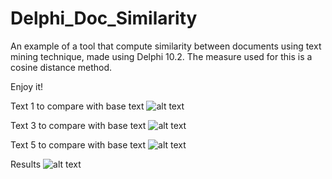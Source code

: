 # Delphi_Doc_Similarity
An example of a tool that compute similarity between documents using text mining technique, made using Delphi 10.2. The measure used for this is a cosine distance method.

Enjoy it!

Text 1 to compare with base text
![alt text](https://github.com/rodolphonascimento/Delphi_Doc_Similarity/blob/master/Image1.JPG)

Text 3 to compare with base text
![alt text](https://github.com/rodolphonascimento/Delphi_Doc_Similarity/blob/master/Image2.JPG)

Text 5 to compare with base text
![alt text](https://github.com/rodolphonascimento/Delphi_Doc_Similarity/blob/master/Image3.JPG)

Results
![alt text](https://github.com/rodolphonascimento/Delphi_Doc_Similarity/blob/master/Image5.JPG)
